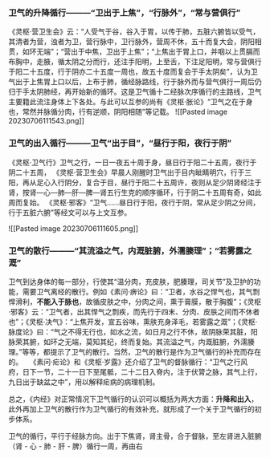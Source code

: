 
### 卫气的升降循行———“卫出于上焦”，“行脉外”，“常与营俱行”
《灵枢·营卫生会》云：“人受气于谷，谷入于胃，以传于肺，五脏六腑皆以受气，其清者为营，浊者为卫，营行脉中，卫行脉外，营周不休，五十而复大会，阴阳相贯，如环无端”；“营出于中焦，卫出于上焦”；“上焦出于胃上口，并咽以上贯膈而布胸中，走腋，循太阴之分而行，还注手阳明，上至舌，下注足阳明，常与营俱行于阳二十五度，行于阴亦二十五度一周也，故五十度而复会于手太阴矣”，认为卫气出于上焦胃上口以后，上布于肺，循经脉路线，行于脉外而与营气俱行一周后仍归于手太阴肺经，再开始新的循环。这是卫气循十二经脉次序循行的主路线，卫气主要籍此流注身体上下各处。与此可以互参的尚有《灵枢·胀论》“卫气之在于身也，常然并脉循分肉，行有逆顺，阴阳相随”等记载。
![[Pasted image 20230706111543.png]]

### 卫气的出入循行———卫气“出于目”，“昼行于阳，夜行于阴”
《灵枢·卫气行》卫气之行，一日一夜五十周于身，昼日行于阳二十五周，夜行于阴二十五周，
《灵枢·营卫生会》早晨人刚醒时卫气出于目内眦睛明穴，行于三阳，再从足心入行阴分，复合于目，昼行于阳二十五周许，夜则从足少阴肾经注于肾，按肾—心—肺—肝—脾—肾五行生克的顺序循环，行于阴二十五周有奇，如此周而复始。
《灵枢·邪客》“卫气……昼日行于阳，夜行于阴，常从足少阴之分间，行于五脏六腑”等经文可以与上文互参。　

![[Pasted image 20230706111605.png]]



### 卫气的散行———“其流溢之气，内溉脏腑，外濡腠理”；“若雾露之溉”

卫气到达身体的每一部分，行使其“温分肉，充皮肤，肥腠理，司关节”及卫护的功能，需要卫气离经的散行。例如《素问·痹论》曰：“卫者，水谷之悍气也，其气剽悍滑利，**不能入于脉也**，故循皮肤之中，分肉之间，熏于膏膜，散于胸腹”；《灵枢·邪客》云：“卫气者，出其悍气之剽疾，而先行于四末、分肉、皮肤之间而不休者也”；《灵枢·决气》：“上焦开发，宣五谷味，熏肤充身泽毛，若雾露之溉”；《灵枢·脉度论》曰：“气之不得无行也，如水之流，如日月之行不休，故阴脉荣其脏，阳脉荣其腑，如环之无端，莫知其纪，终而复始。其流溢之气，内溉脏腑，外濡腠理。”等等，都提示了卫气的散行。当然，卫气的散行是作为卫气循行的补充而存在的。　　《素问·疟论》和《灵枢·岁露》还介绍了卫气的督脉循行：“卫气之行风府，日下一节，二十一日下至尾骶，二十二日入脊内，注于伏膂之脉，其气上行，九日出于缺盆之中”，用以解释疟病的病理机制。　　



总之，《内经》对正常情况下卫气循行的认识可以概括为两大方面：**升降和出入**，此外再加上卫气的散行作为卫气循行的有效补充，就形成了一个关于卫气循行的初步体系。


卫气的循行，平行于经脉方向。出于下焦肾，肾主骨，合于督脉，至左肾进入脏腑（肾 - 心 - 肺 - 肝 - 脾）循行一周，再由右















